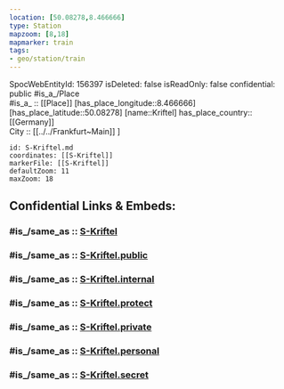```yaml
---
location: [50.08278,8.466666] 
type: Station 
mapzoom: [8,18] 
mapmarker: train 
tags:
- geo/station/train
---
```

SpocWebEntityId: 156397
isDeleted: false
isReadOnly: false
confidential: public
#is_a_/Place  
#is_a_ :: [[Place]] 
[has_place_longitude::8.466666] 
[has_place_latitude::50.08278] 
[name::Kriftel] 
has_place_country:: [[Germany]]  
City :: [[../../Frankfurt~Main]] ] 


```leaflet
id: S-Kriftel.md
coordinates: [[S-Kriftel]] 
markerFile: [[S-Kriftel]] 
defaultZoom: 11 
maxZoom: 18
```


## Confidential Links & Embeds: 

### #is_/same_as :: [S-Kriftel](/_Standards/Earth/Continent/Europe/Europe~Central/Germany/Germany~West/Hessen/counties~Hessen/Frankfurt~Main/Stations-FFM~S/S-Kriftel.md) 

### #is_/same_as :: [S-Kriftel.public](/_public/Earth/Continent/Europe/Europe~Central/Germany/Germany~West/Hessen/counties~Hessen/Frankfurt~Main/Stations-FFM~S/S-Kriftel.public.md) 

### #is_/same_as :: [S-Kriftel.internal](/_internal/Earth/Continent/Europe/Europe~Central/Germany/Germany~West/Hessen/counties~Hessen/Frankfurt~Main/Stations-FFM~S/S-Kriftel.internal.md) 

### #is_/same_as :: [S-Kriftel.protect](/_protect/Earth/Continent/Europe/Europe~Central/Germany/Germany~West/Hessen/counties~Hessen/Frankfurt~Main/Stations-FFM~S/S-Kriftel.protect.md) 

### #is_/same_as :: [S-Kriftel.private](/_private/Earth/Continent/Europe/Europe~Central/Germany/Germany~West/Hessen/counties~Hessen/Frankfurt~Main/Stations-FFM~S/S-Kriftel.private.md) 

### #is_/same_as :: [S-Kriftel.personal](/_personal/Earth/Continent/Europe/Europe~Central/Germany/Germany~West/Hessen/counties~Hessen/Frankfurt~Main/Stations-FFM~S/S-Kriftel.personal.md) 

### #is_/same_as :: [S-Kriftel.secret](/_secret/Earth/Continent/Europe/Europe~Central/Germany/Germany~West/Hessen/counties~Hessen/Frankfurt~Main/Stations-FFM~S/S-Kriftel.secret.md)


